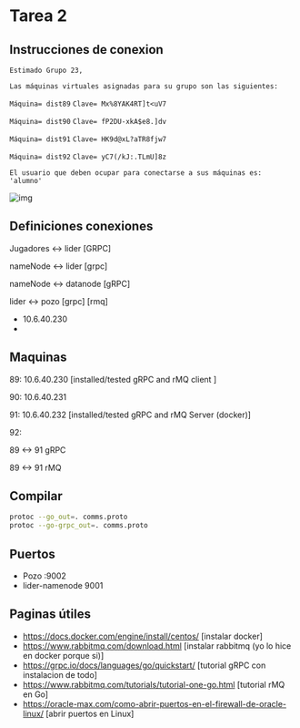 # Tarea 2

## Instrucciones de conexion

`Estimado Grupo 23,`

`Las máquinas virtuales asignadas para su grupo son las siguientes:`

`Máquina= dist89`
`Clave= Mx%8YAK4RT]t<uV7`

`Máquina= dist90`
`Clave= fP2DU-xkA$e8.]dv`

`Máquina= dist91`
`Clave= HK9d@xL?aTR8fjw7`

`Máquina= dist92`
`Clave= yC7(/kJ:.TLmU]8z`

`El usuario que deben ocupar para conectarse a sus máquinas es: 'alumno'`

![img](https://cdn.discordapp.com/attachments/887425574195310594/906198590551121940/unknown.png)

## Definiciones conexiones

Jugadores <-> lider [GRPC]

nameNode <-> lider [grpc]

nameNode <-> datanode [gRPC]

lider <-> pozo [grpc] [rmq]

- 10.6.40.230
- 

## Maquinas

89: 10.6.40.230 [installed/tested gRPC and rMQ client ]

90: 10.6.40.231

91: 10.6.40.232 [installed/tested gRPC and rMQ Server (docker)]

92:  

89 <-> 91 gRPC

89 <-> 91 rMQ

## Compilar

```bash
protoc --go_out=. comms.proto
protoc --go-grpc_out=. comms.proto
```



## Puertos

- Pozo :9002
- lider-namenode 9001

## Paginas útiles

- https://docs.docker.com/engine/install/centos/ [instalar docker]
- https://www.rabbitmq.com/download.html [instalar rabbitmq (yo lo hice en docker porque si)]
- https://grpc.io/docs/languages/go/quickstart/ [tutorial gRPC con instalacion de todo]
- https://www.rabbitmq.com/tutorials/tutorial-one-go.html [tutorial rMQ en Go]
- https://oracle-max.com/como-abrir-puertos-en-el-firewall-de-oracle-linux/ [abrir puertos en Linux]

